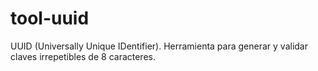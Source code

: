 # tool-uuid
UUID (Universally Unique IDentifier). Herramienta para generar y validar claves irrepetibles de 8 caracteres.
